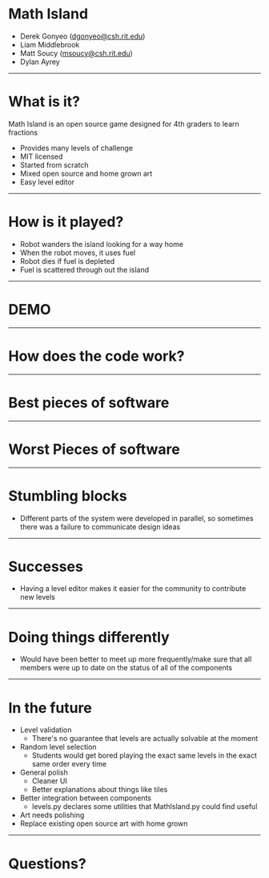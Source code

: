 # Math Island

- Derek Gonyeo (dgonyeo@csh.rit.edu)
- Liam Middlebrook
- Matt Soucy (msoucy@csh.rit.edu)
- Dylan Ayrey

---

# What is it?

Math Island is an open source game designed for 4th graders to learn fractions

- Provides many levels of challenge
- MIT licensed
- Started from scratch
- Mixed open source and home grown art
- Easy level editor

---

# How is it played?

- Robot wanders the island looking for a way home
- When the robot moves, it uses fuel
- Robot dies if fuel is depleted
- Fuel is scattered through out the island

---

# DEMO

---

# How does the code work?

---

# Best pieces of software

---

# Worst Pieces of software

---

# Stumbling blocks

- Different parts of the system were developed in parallel, so sometimes there was a failure to communicate design ideas

---

# Successes

- Having a level editor makes it easier for the community to contribute new levels

---

# Doing things differently

- Would have been better to meet up more frequently/make sure that all members were up to date on the status of all of the components

---

# In the future

- Level validation
	- There's no guarantee that levels are actually solvable at the moment
- Random level selection
	- Students would get bored playing the exact same levels in the exact same order every time
- General polish
	- Cleaner UI
	- Better explanations about things like tiles
- Better integration between components
	- levels.py declares some utilities that MathIsland.py could find useful
- Art needs polishing
- Replace existing open source art with home grown

---

# Questions?

